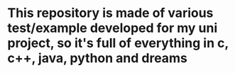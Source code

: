 # This repository is made of various test/example developed for my uni project, so it's full of everything in c, c++, java, python and dreams
